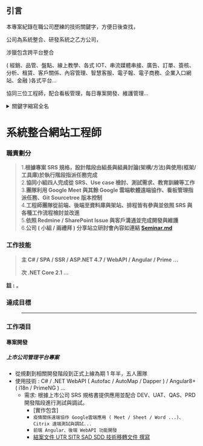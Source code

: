 ## 引言

本專案紀錄在職公司歷練的技術關鍵字，方便日後查找，

公司為系統整合、研發系統之乙方公司，

涉獵包含跨平台整合

( 經銷、品管、盤點、線上教學、各式 IOT、串流媒體串接、廣告、訂單、簽核、分析、租賃、客戶關係、內容管理、智慧客服、電子報、電子商務、企業入口網站、金融 )各式平台...

協同三位工程師，配合看板管理，每日專案開發、維護管理…

<details>
<summary>關鍵字縮寫全名</summary>

SRS:軟體需求說明 Software requirements specification

eip：系統

ICMS：內容管理平台系統

MSA：量測系統

SAM：軟體資產管理

PAM：權限管理系統 

PORTAL：門戶網站

IDES：Internet Demonstration and Evaluation System 交互式演示与评估系统

DEV：Development System，开发系统

QAS：Quality Assurance System，质量保证系统

UAT：User Acceptance Test 用户验收测试

PRD：Production System，生产系统

ERP：Enterprise resource planning

POS：Point of Sale

CRM：Customer Relationship Management

BI：Business Intelligence

eCOM：支援購物車、整合線上金流，可成立訂單，服務消費者做線上銷售的品牌官網。

App：Application

OMS：Order Management System

CDP：Customer Data Platform

DMP：Data Management Platform

UTR：Unit Test Report

SITR：System Integrated Test Report

SDD：Software design document

RAD：Rapid Application Development

Technology transfer documents

---

POC：proof of concept 概念性驗證

EVT : Engineering Verification Test (工程驗證測試階段)

DVT: Design Verification Test (設計驗證測試階段)

PVT: Production Verification Test(生產驗證測試階段)

</details>

# 系統整合網站工程師

### 職責劃分

> 1.**根據專案 SRS 規格，設計階段由組長與組員討論(架構/方法)與使用(框架/工具庫)於執行階段指派任務完成** </br>
> 2.**協同小組四人完成從 SRS、Use case 檢討、測試需求、教育訓練等工作** </br>
> 3.**團隊利用 Google Meet 與其餘 Google 雲端軟體遠端協作、看板管理指派任務、Git Sourcetree 版本控制** </br>
> 4.**工程師團隊從前端、後端至資料庫與架站、排程皆有參與並依照 SRS 與各種工作流程檢討並改進** </br>
> 5.**依照 Redmine / SharePoint Issue 與客戶溝通並完成開發與維護** </br>
> 6.**公司 ( 小組 / 兩禮拜 ) 分享站立研討會內容如連結 [Seminar.md](https://github.com/johch3n611u/Experience-of-Cinda-Company/blob/master/Seminar.md)** </br>

### 工作技能

> **主 C# / SPA / SSR / ASP.NET 4.7 / WebAPI / Angular / Prime ...**
>
> **次 .NET Core 2.1 ...**

**註 :** 。

### 達成目標

> * ****


### 工作項目

#### 專案開發


##### 上市公司管理平台專案

* 從規劃到相關開發階段到正式上線為期 1 年半，五人團隊
* 使用技術 : C# / .NET WebAPI ( Autofac / AutoMap / Dapper ) / Angular8+ ( i18n / PrimeNG ) ...
  * 需求: 根據上市公司 SRS 規格書提供應用並配合 DEV、UAT、QAS、PRD 開發階段進行測試與調試。
    * [實作包含]
    * `疫情關係遠端協作 Google雲端應用 ( Meet / Sheet / Word ...)、Citrix 遠端測試與調試...`
    * `前端 Angular、後端 WebAPI 功能開發`
    * [結案文件 UTR SITR SAD SDD 技術移轉文件 撰寫](https://ithelp.ithome.com.tw/questions/10025079)
